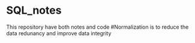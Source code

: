 # SQL_notes
This repository have both notes and code
#Normalization is to reduce the data redunancy and improve data integrity


